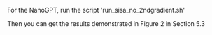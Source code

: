 For the NanoGPT, run the script 'run_sisa_no_2ndgradient.sh'

Then you can get the results demonstrated in Figure 2 in Section 5.3
